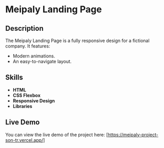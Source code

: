 # Meipaly Landing Page  

## Description  
The Meipaly Landing Page is a fully responsive design for a fictional company. It features:  
- Modern animations.  
- An easy-to-navigate layout. 

## Skills  
- **HTML**  
- **CSS Flexbox**  
- **Responsive Design**  
- **Libraries**  

## Live Demo  
You can view the live demo of the project here: [https://meipaly-project-son-tr.vercel.app/]  
